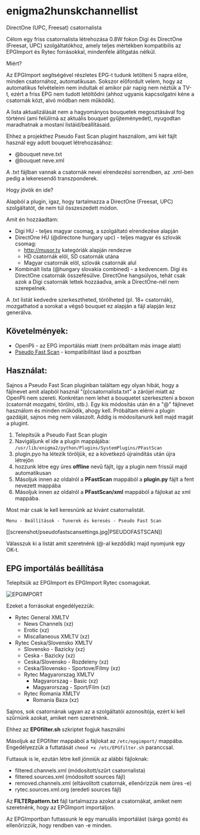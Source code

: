 # enigma2hunskchannellist
DirectOne (UPC, Freesat) csatornalista

Célom egy friss csatornalista létrehozása 0.8W fokon Digi és DirectOne (Freesat, UPC) szolgáltatókhoz, amely teljes mértékben kompatibilis az EPGImport és Rytec forrásokkal, mindenféle állítgatás nélkül.

Miért?

Az EPGImport segítségével részletes EPG-t tudunk letölteni 5 napra előre, minden csatornához, automatikusan. Sokszor előfordult velem, hogy az automatikus felvételeim nem indultak el amikor pár napig nem néztük a TV-t, ezért a friss EPG nem tudott letöltődni (ahhoz ugyanis kapcsolgatni kéne a csatornák közt, alvó módban nem működik).

A lista aktualizálását nem a hagyományos bouquetek megosztásával fog történni (ami felülírná az aktuális bouquet gyűjteményedet), nyugodtan maradhatnak a mostani listáid/beállításaid.

Ehhez a projekthez Pseudo Fast Scan plugint használom, ami két fájlt használ egy adott bouquet létrehozásához:

- @bouquet neve.txt
- @bouquet neve.xml

A .txt fájlban vannak a csatornák nevei elrendezési sorrendben, az .xml-ben pedig a lekeresendő transzponderek.

Hogy jövök én ide?

Alapból a plugin, igaz, hogy tartalmazza a DirectOne (Freesat, UPC) szolgáltatót, de nem túl összeszedett módon. 

Amit én hozzáadtam:

- Digi HU - teljes magyar csomag, a szolgáltató elrendezése alapján
- DirectOne HU (@directone hungary upc) - teljes magyar és szlovák csomag:
    - http://musor.tv kategóriák alapján rendezve 
    - HD csatornák elöl, SD csatornák utána
    - Magyar csatornák elöl, szlovák csatornák alul
- Kombinált lista (@hungary slovakia combined) - a kedvencem. Digi és DirectOne csatornák összefésülve. DirectOne hangsúlyos, tehát csak azok a Digi csatornák lettek hozzáadva, amik a DirectOne-nél nem szerepelnek.

A .txt listát kedvedre szerkesztheted, törölheted (pl. 18+ csatornák), mozgathatod a sorokat a végső bouquet ez alapján a fájl alapján lesz generálva.

## Követelmények:

- OpenPli - az EPG importálás miatt (nem próbáltam más image alatt)
- [Pseudo Fast Scan](http://www.ab-forum.info/viewtopic.php?f=468&t=76382) - kompatibilitást lásd a posztban

## Használat:

Sajnos a Pseudo Fast Scan pluginban találtam egy olyan hibát, hogy a fájlnevet amit alapból használ "(p)csatornalista.txt" a zárójel miatt az OpenPli nem szereti. Konkrétan nem lehet a bouquetet szerkeszteni a boxon (csatornát mozgatni, törölni, stb.). Egy kis módosítás után én a "@" fájlnevet használom és minden működik, ahogy kell. Próbáltam elérni a plugin gazdáját, sajnos még nem válaszolt. Addig is módosítanunk kell majd magát a plugint.

1. Telepítsük a Pseudo Fast Scan plugin
2. Navigáljunk el ide a plugin mappájába:
`/usr/lib/enigma2/python/Plugins/SystemPlugins/PFastScan` 
3. plugin.pyo ha létezik töröljük, ez a következő újraindítás után újra létrejön
4. hozzunk létre egy üres **offline** nevű fájlt, így a plugin nem frissül majd automatikusan
5. Másoljuk innen az oldalról a **PFastScan** mappából a **plugin.py** fájlt a fent nevezett mappába
6. Másoljuk innen az oldalról a **PFastScan/xml** mappából a fájlokat az xml mappába.

Most már csak le kell keresnünk az kívánt csatornalistát. 

`Menu - Beállítások - Tunerek és keresés - Pseudo Fast Scan`

[[screenshot/pseudofastscansettings.jpg|PSEUDOFASTSCAN]]

Válasszuk ki a listát amit szeretnénk (@-al kezdődik) majd nyomjunk egy OK-t.

## EPG importálás beállítása

Telepítsük az EPGImport és EPGImport Rytec csomagokat.

![EPGIMPORT](screenshot/epgimportsettings.jpg?raw=true "EPGImport settings")

Ezeket a forrásokat engedélyezzük:

- Rytec General XMLTV
    - News Channels (xz)
    - Erotic (xz)
    - Miscallaneous XMLTV (xz)
- Rytec Ceska/Slovensko XMLTV
    - Slovensko - Bazicky (xz)
    - Ceska - Bazicky (xz)
    - Ceska/Slovensko - Rozdeleny (xz)
    - Ceska/Slovensko - Sportove/Filmy (xz)
  - Rytec Magyarorszag XMLTV
    - Magyarorszag - Basic (xz)
    - Magyarorszag - Sport/Film (xz)
  - Rytec Romania XMLTV
    - Romania Baza (xz)

Sajnos, sok csatornának ugyan az a szolgáltatói azonosítója, ezért ki kell szűrnünk azokat, amiket nem szeretnénk.

Ehhez az **EPGfilter.sh** szkriptet fogjuk használni

Másoljuk az EPGfilter mappából a fájlokat az `/etc/epgimport/` mappába. Engedélyezzük a futtatását `chmod +x /etc/EPGfilter.sh` paranccsal. 

Futtasuk is le, ezután létre kell jönniük az alábbi fájloknak:

- filtered.channels.xml (módosított/szűrt csatornalista)
- filtered.sources.xml (módosított sources fájl)
- removed.channels.xml (eltávolított csatornák, ellenőrizzük nem üres -e)
- rytec.sources.xml.org (eredeti sources fájl)

Az **FILTERpattern.txt** fájl tartalmazza azokat a csatornákat, amiket nem szeretnénk, hogy az EPGImport importáljon.

Az EPGImportban futtassunk le egy manuális importálást (sárga gomb) és ellenőrizzük, hogy rendben van -e minden.
